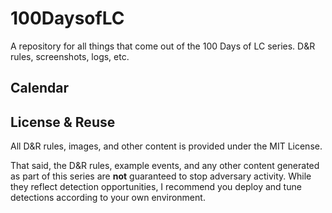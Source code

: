 # 100DaysofLC

A repository for all things that come out of the 100 Days of LC series. D&amp;R rules, screenshots, logs, etc.

## Calendar

## License & Reuse

All D&R rules, images, and other content is provided under the MIT License.

That said, the D&R rules, example events, and any other content generated as part of this series are **not** guaranteed to stop adversary activity. While they reflect detection opportunities, I recommend you deploy and tune detections according to your own environment.